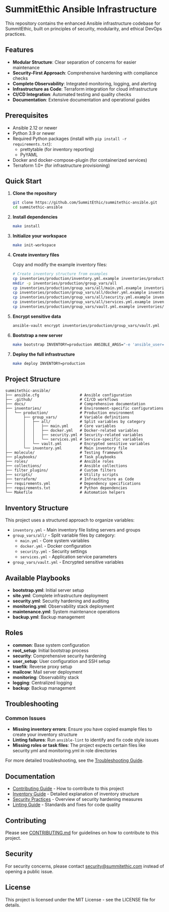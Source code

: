 # SummitEthic Ansible Infrastructure

This repository contains the enhanced Ansible infrastructure codebase for SummitEthic, built on principles of security, modularity, and ethical DevOps practices.

## Features

- **Modular Structure**: Clear separation of concerns for easier maintenance
- **Security-First Approach**: Comprehensive hardening with compliance checks
- **Complete Observability**: Integrated monitoring, logging, and alerting
- **Infrastructure as Code**: Terraform integration for cloud infrastructure
- **CI/CD Integration**: Automated testing and quality checks
- **Documentation**: Extensive documentation and operational guides

## Prerequisites

- Ansible 2.12 or newer
- Python 3.9 or newer
- Required Python packages (install with `pip install -r requirements.txt`):
  - prettytable (for inventory reporting)
  - PyYAML
- Docker and docker-compose-plugin (for containerized services)
- Terraform 1.0+ (for infrastructure provisioning)

## Quick Start

1. **Clone the repository**

   ```bash
   git clone https://github.com/SummitEthic/summitethic-ansible.git
   cd summitethic-ansible
   ```

2. **Install dependencies**

   ```bash
   make install
   ```

3. **Initialize your workspace**

   ```bash
   make init-workspace
   ```

4. **Create inventory files**

   Copy and modify the example inventory files:

   ```bash
   # Create inventory structure from examples
   cp inventories/production/inventory.yml.example inventories/production/inventory.yml
   mkdir -p inventories/production/group_vars/all
   cp inventories/production/group_vars/all/main.yml.example inventories/production/group_vars/all/main.yml
   cp inventories/production/group_vars/all/docker.yml.example inventories/production/group_vars/all/docker.yml
   cp inventories/production/group_vars/all/security.yml.example inventories/production/group_vars/all/security.yml
   cp inventories/production/group_vars/all/services.yml.example inventories/production/group_vars/all/services.yml
   cp inventories/production/group_vars/vault.yml.example inventories/production/group_vars/vault.yml
   ```

5. **Encrypt sensitive data**

   ```bash
   ansible-vault encrypt inventories/production/group_vars/vault.yml
   ```

6. **Bootstrap a new server**

   ```bash
   make bootstrap INVENTORY=production ANSIBLE_ARGS="-e 'ansible_user=root'"
   ```

7. **Deploy the full infrastructure**

   ```bash
   make deploy INVENTORY=production
   ```

## Project Structure

```
summitethic-ansible/
├── ansible.cfg                  # Ansible configuration
├── .github/                     # CI/CD workflows
├── docs/                        # Comprehensive documentation
├── inventories/                 # Environment-specific configurations
│   └── production/              # Production environment
│       ├── group_vars/          # Variable definitions
│       │   ├── all/             # Split variables by category
│       │   │   ├── main.yml     # Core variables
│       │   │   ├── docker.yml   # Docker-related variables
│       │   │   ├── security.yml # Security-related variables
│       │   │   └── services.yml # Service-specific variables
│       │   └── vault.yml        # Encrypted sensitive variables
│       └── inventory.yml        # Main inventory file
├── molecule/                    # Testing framework
├── playbooks/                   # Task playbooks
├── roles/                       # Ansible roles
├── collections/                 # Ansible collections
├── filter_plugins/              # Custom filters
├── scripts/                     # Utility scripts
├── terraform/                   # Infrastructure as Code
├── requirements.yml             # Dependency specifications
├── requirements.txt             # Python dependencies
└── Makefile                     # Automation helpers
```

## Inventory Structure

This project uses a structured approach to organize variables:

- `inventory.yml` - Main inventory file listing servers and groups
- `group_vars/all/` - Split variable files by category:
  - `main.yml` - Core system variables
  - `docker.yml` - Docker configuration
  - `security.yml` - Security settings
  - `services.yml` - Application service parameters
- `group_vars/vault.yml` - Encrypted sensitive variables

## Available Playbooks

- **bootstrap.yml**: Initial server setup
- **site.yml**: Complete infrastructure deployment
- **security.yml**: Security hardening and auditing
- **monitoring.yml**: Observability stack deployment
- **maintenance.yml**: System maintenance operations
- **backup.yml**: Backup management

## Roles

- **common**: Base system configuration
- **root_setup**: Initial bootstrap process
- **security**: Comprehensive security hardening
- **user_setup**: User configuration and SSH setup
- **traefik**: Reverse proxy setup
- **mailcow**: Mail server deployment
- **monitoring**: Observability stack
- **logging**: Centralized logging
- **backup**: Backup management

## Troubleshooting

### Common Issues

- **Missing inventory errors**: Ensure you have copied example files to create your inventory structure
- **Linting failures**: Run `ansible-lint` to identify and fix code style issues
- **Missing roles or task files**: The project expects certain files like security.yml and monitoring.yml in role directories

For more detailed troubleshooting, see the [Troubleshooting Guide](docs/troubleshooting.md).

## Documentation

- [Contributing Guide](CONTRIBUTING.md) - How to contribute to this project
- [Inventory Guide](docs/inventory-guide.md) - Detailed explanation of inventory structure
- [Security Practices](docs/security-practices.md) - Overview of security hardening measures
- [Linting Guide](docs/linting-guide.md) - Standards and fixes for code quality

## Contributing

Please see [CONTRIBUTING.md](CONTRIBUTING.md) for guidelines on how to contribute to this project.

## Security

For security concerns, please contact security@summitethic.com instead of opening a public issue.

## License

This project is licensed under the MIT License - see the LICENSE file for details.
